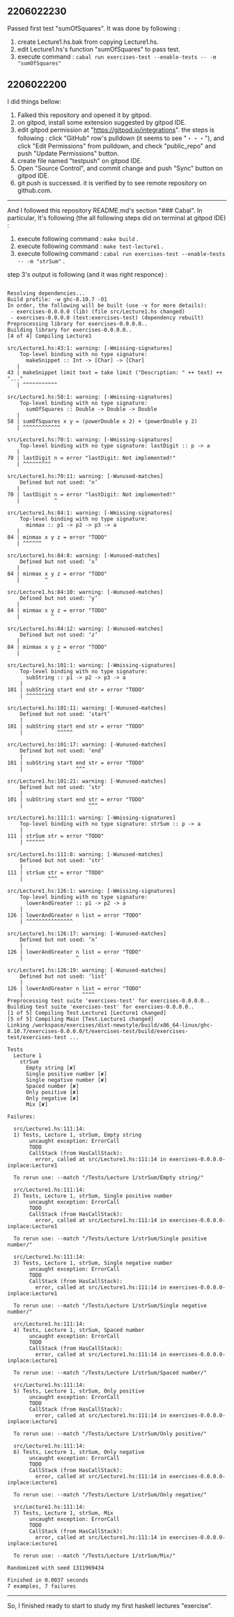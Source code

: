 

## 2206022230

Passed first test "sumOfSquares".
It was done by following :

1. create Lecture1.hs.bak from copying Lecture1.hs.
2. edit Lecture1.hs's function "sumOfSquares" to pass test.
3. execute command : `cabal run exercises-test --enable-tests -- -m "sumOfSquares"`

## 2206022200

I did things bellow:

1. Falked this repository and opened it by gitpod.
2. on gitpod, install some extension suggested by gitpod IDE.
3. edit gitpod permission at "https://gitpod.io/integrations". the steps is following : click "GitHub" row's pulldown (it seems to see "・・・"), and click "Edit Permissions" from pulldown, and check "public_repo" and push "Update Permissions" button.
4. create file named "testpush" on gitpod IDE.
5. Open "Source Control", and commit change and push "Sync" button on gitpod IDE.
6. git push is successed. it is verified by to see remote repository on github.com.

---

And I followed this repository README.md's section "### Cabal".
In particular, It's following (the all following steps did on terminal at gitpod IDE) : 

1. execute following command : `make build` . 
2. execute following command : `make test-lecture1` .
3. execute following command : `cabal run exercises-test --enable-tests -- -m "strSum"` .

step 3's output is following (and it was right responce) :

```output

Resolving dependencies...
Build profile: -w ghc-8.10.7 -O1
In order, the following will be built (use -v for more details):
 - exercises-0.0.0.0 (lib) (file src/Lecture1.hs changed)
 - exercises-0.0.0.0 (test:exercises-test) (dependency rebuilt)
Preprocessing library for exercises-0.0.0.0..
Building library for exercises-0.0.0.0..
[4 of 4] Compiling Lecture1

src/Lecture1.hs:43:1: warning: [-Wmissing-signatures]
    Top-level binding with no type signature:
      makeSnippet :: Int -> [Char] -> [Char]
   |
43 | makeSnippet limit text = take limit ("Description: " ++ text) ++ "..."
   | ^^^^^^^^^^^

src/Lecture1.hs:58:1: warning: [-Wmissing-signatures]
    Top-level binding with no type signature:
      sumOfSquares :: Double -> Double -> Double
   |
58 | sumOfSquares x y = (powerDouble x 2) + (powerDouble y 2)
   | ^^^^^^^^^^^^

src/Lecture1.hs:70:1: warning: [-Wmissing-signatures]
    Top-level binding with no type signature: lastDigit :: p -> a
   |
70 | lastDigit n = error "lastDigit: Not implemented!"
   | ^^^^^^^^^

src/Lecture1.hs:70:11: warning: [-Wunused-matches]
    Defined but not used: ‘n’
   |
70 | lastDigit n = error "lastDigit: Not implemented!"
   |           ^

src/Lecture1.hs:84:1: warning: [-Wmissing-signatures]
    Top-level binding with no type signature:
      minmax :: p1 -> p2 -> p3 -> a
   |
84 | minmax x y z = error "TODO"
   | ^^^^^^

src/Lecture1.hs:84:8: warning: [-Wunused-matches]
    Defined but not used: ‘x’
   |
84 | minmax x y z = error "TODO"
   |        ^

src/Lecture1.hs:84:10: warning: [-Wunused-matches]
    Defined but not used: ‘y’
   |
84 | minmax x y z = error "TODO"
   |          ^

src/Lecture1.hs:84:12: warning: [-Wunused-matches]
    Defined but not used: ‘z’
   |
84 | minmax x y z = error "TODO"
   |            ^

src/Lecture1.hs:101:1: warning: [-Wmissing-signatures]
    Top-level binding with no type signature:
      subString :: p1 -> p2 -> p3 -> a
    |
101 | subString start end str = error "TODO"
    | ^^^^^^^^^

src/Lecture1.hs:101:11: warning: [-Wunused-matches]
    Defined but not used: ‘start’
    |
101 | subString start end str = error "TODO"
    |           ^^^^^

src/Lecture1.hs:101:17: warning: [-Wunused-matches]
    Defined but not used: ‘end’
    |
101 | subString start end str = error "TODO"
    |                 ^^^

src/Lecture1.hs:101:21: warning: [-Wunused-matches]
    Defined but not used: ‘str’
    |
101 | subString start end str = error "TODO"
    |                     ^^^

src/Lecture1.hs:111:1: warning: [-Wmissing-signatures]
    Top-level binding with no type signature: strSum :: p -> a
    |
111 | strSum str = error "TODO"
    | ^^^^^^

src/Lecture1.hs:111:8: warning: [-Wunused-matches]
    Defined but not used: ‘str’
    |
111 | strSum str = error "TODO"
    |        ^^^

src/Lecture1.hs:126:1: warning: [-Wmissing-signatures]
    Top-level binding with no type signature:
      lowerAndGreater :: p1 -> p2 -> a
    |
126 | lowerAndGreater n list = error "TODO"
    | ^^^^^^^^^^^^^^^

src/Lecture1.hs:126:17: warning: [-Wunused-matches]
    Defined but not used: ‘n’
    |
126 | lowerAndGreater n list = error "TODO"
    |                 ^

src/Lecture1.hs:126:19: warning: [-Wunused-matches]
    Defined but not used: ‘list’
    |
126 | lowerAndGreater n list = error "TODO"
    |                   ^^^^
Preprocessing test suite 'exercises-test' for exercises-0.0.0.0..
Building test suite 'exercises-test' for exercises-0.0.0.0..
[1 of 5] Compiling Test.Lecture1 [Lecture1 changed]
[5 of 5] Compiling Main [Test.Lecture1 changed]
Linking /workspace/exercises/dist-newstyle/build/x86_64-linux/ghc-8.10.7/exercises-0.0.0.0/t/exercises-test/build/exercises-test/exercises-test ...

Tests
  Lecture 1
    strSum
      Empty string [✘]
      Single positive number [✘]
      Single negative number [✘]
      Spaced number [✘]
      Only positive [✘]
      Only negative [✘]
      Mix [✘]

Failures:

  src/Lecture1.hs:111:14: 
  1) Tests, Lecture 1, strSum, Empty string
       uncaught exception: ErrorCall
       TODO
       CallStack (from HasCallStack):
         error, called at src/Lecture1.hs:111:14 in exercises-0.0.0.0-inplace:Lecture1

  To rerun use: --match "/Tests/Lecture 1/strSum/Empty string/"

  src/Lecture1.hs:111:14: 
  2) Tests, Lecture 1, strSum, Single positive number
       uncaught exception: ErrorCall
       TODO
       CallStack (from HasCallStack):
         error, called at src/Lecture1.hs:111:14 in exercises-0.0.0.0-inplace:Lecture1

  To rerun use: --match "/Tests/Lecture 1/strSum/Single positive number/"

  src/Lecture1.hs:111:14: 
  3) Tests, Lecture 1, strSum, Single negative number
       uncaught exception: ErrorCall
       TODO
       CallStack (from HasCallStack):
         error, called at src/Lecture1.hs:111:14 in exercises-0.0.0.0-inplace:Lecture1

  To rerun use: --match "/Tests/Lecture 1/strSum/Single negative number/"

  src/Lecture1.hs:111:14: 
  4) Tests, Lecture 1, strSum, Spaced number
       uncaught exception: ErrorCall
       TODO
       CallStack (from HasCallStack):
         error, called at src/Lecture1.hs:111:14 in exercises-0.0.0.0-inplace:Lecture1

  To rerun use: --match "/Tests/Lecture 1/strSum/Spaced number/"

  src/Lecture1.hs:111:14: 
  5) Tests, Lecture 1, strSum, Only positive
       uncaught exception: ErrorCall
       TODO
       CallStack (from HasCallStack):
         error, called at src/Lecture1.hs:111:14 in exercises-0.0.0.0-inplace:Lecture1

  To rerun use: --match "/Tests/Lecture 1/strSum/Only positive/"

  src/Lecture1.hs:111:14: 
  6) Tests, Lecture 1, strSum, Only negative
       uncaught exception: ErrorCall
       TODO
       CallStack (from HasCallStack):
         error, called at src/Lecture1.hs:111:14 in exercises-0.0.0.0-inplace:Lecture1

  To rerun use: --match "/Tests/Lecture 1/strSum/Only negative/"

  src/Lecture1.hs:111:14: 
  7) Tests, Lecture 1, strSum, Mix
       uncaught exception: ErrorCall
       TODO
       CallStack (from HasCallStack):
         error, called at src/Lecture1.hs:111:14 in exercises-0.0.0.0-inplace:Lecture1

  To rerun use: --match "/Tests/Lecture 1/strSum/Mix/"

Randomized with seed 1311969434

Finished in 0.0037 seconds
7 examples, 7 failures

```

---

So, I finished ready to start to study my first haskell lectures "exercise". 
